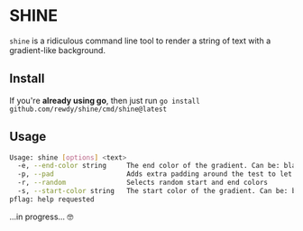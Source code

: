 # SHINE

`shine` is a ridiculous command line tool to render a string of text with a gradient-like background.

## Install

If you're **already using go**, then just run `go install github.com/rewdy/shine/cmd/shine@latest`

## Usage

```bash
Usage: shine [options] <text>
  -e, --end-color string     The end color of the gradient. Can be: black, yellow, violet, teal, brown, salmon, blue, pink, white, gray, green, indigo, persimmon, red, orange. (default "blue")
  -p, --pad                  Adds extra padding around the test to let it breathe (default true)
  -r, --random               Selects random start and end colors
  -s, --start-color string   The start color of the gradient. Can be: black, yellow, violet, teal, brown, salmon, blue, pink, white, gray, green, indigo, persimmon, red, orange. (default "red")
pflag: help requested
```

...in progress... 🤓
